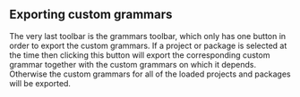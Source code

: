## Exporting custom grammars

The very last toolbar is the grammars toolbar, which only has one button in order to export the custom grammars.
If a project or package is selected at the time then clicking this button will export the corresponding custom grammar together with the custom grammars on which it depends.
Otherwise the custom grammars for all of the loaded projects and packages will be exported.
